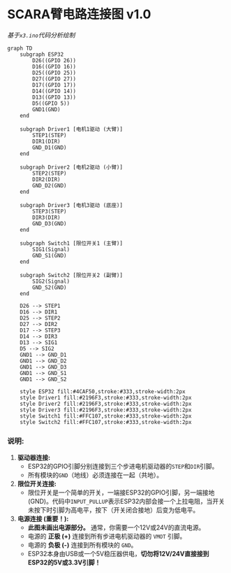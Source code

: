 
# SCARA臂电路连接图 v1.0

*基于`x3.ino`代码分析绘制*

```mermaid
graph TD
    subgraph ESP32
        D26((GPIO 26))
        D16((GPIO 16))
        D25((GPIO 25))
        D27((GPIO 27))
        D17((GPIO 17))
        D14((GPIO 14))
        D13((GPIO 13))
        D5((GPIO 5))
        GND1(GND)
    end

    subgraph Driver1 [电机1驱动 (大臂)]
        STEP1(STEP)
        DIR1(DIR)
        GND_D1(GND)
    end

    subgraph Driver2 [电机2驱动 (小臂)]
        STEP2(STEP)
        DIR2(DIR)
        GND_D2(GND)
    end

    subgraph Driver3 [电机3驱动 (底座)]
        STEP3(STEP)
        DIR3(DIR)
        GND_D3(GND)
    end

    subgraph Switch1 [限位开关1 (主臂)]
        SIG1(Signal)
        GND_S1(GND)
    end

    subgraph Switch2 [限位开关2 (副臂)]
        SIG2(Signal)
        GND_S2(GND)
    end

    D26 --> STEP1
    D16 --> DIR1
    D25 --> STEP2
    D27 --> DIR2
    D17 --> STEP3
    D14 --> DIR3
    D13 --> SIG1
    D5 --> SIG2
    GND1 --> GND_D1
    GND1 --> GND_D2
    GND1 --> GND_D3
    GND1 --> GND_S1
    GND1 --> GND_S2

    style ESP32 fill:#4CAF50,stroke:#333,stroke-width:2px
    style Driver1 fill:#2196F3,stroke:#333,stroke-width:2px
    style Driver2 fill:#2196F3,stroke:#333,stroke-width:2px
    style Driver3 fill:#2196F3,stroke:#333,stroke-width:2px
    style Switch1 fill:#FFC107,stroke:#333,stroke-width:2px
    style Switch2 fill:#FFC107,stroke:#333,stroke-width:2px

```

### **说明:**

1.  **驱动器连接:**
    *   ESP32的GPIO引脚分别连接到三个步进电机驱动器的`STEP`和`DIR`引脚。
    *   所有模块的`GND`（地线）必须连接在一起（共地）。
2.  **限位开关连接:**
    *   限位开关是一个简单的开关，一端接ESP32的GPIO引脚，另一端接地(GND)。代码中`INPUT_PULLUP`表示ESP32内部会接一个上拉电阻，当开关未按下时引脚为高电平，按下（开关闭合接地）后变为低电平。
3.  **电源连接 (重要！):**
    *   **此图未画出电源部分。** 通常，你需要一个12V或24V的直流电源。
    *   电源的 **正极 (+)** 连接到所有步进电机驱动器的 `VMOT` 引脚。
    *   电源的 **负极 (-)** 连接到所有模块的 `GND`。
    *   ESP32本身由USB或一个5V稳压器供电，**切勿将12V/24V直接接到ESP32的5V或3.3V引脚！**
